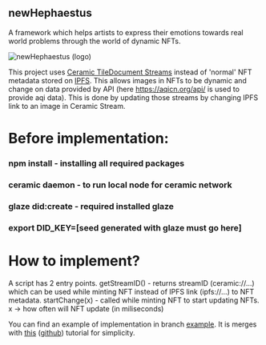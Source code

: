 ## newHephaestus
A framework which helps artists to express their emotions towards real world problems through the world of dynamic NFTs. 

![newHephaestus (logo)](https://user-images.githubusercontent.com/93882929/171053446-b97a2a13-3ad8-4caa-bf0a-9defdd78ab54.png)
 
 This project uses [Ceramic TileDocument Streams](https://developers.ceramic.network/reference/stream-programs/tile-document/) instead of 'normal' NFT metadata stored on [IPFS](https://nft.storage/). This allows images in NFTs to be dynamic and change on data provided by API (here https://aqicn.org/api/ is used to provide aqi data). This is done by updating those streams by changing IPFS link to an image in Ceramic Stream.
 
 # Before implementation:
 ### npm install - installing all required packages
 ### ceramic daemon - to run local node for ceramic network
 ### glaze did:create - required installed glaze
 ### export DID_KEY=[seed generated with glaze must go here]
 
 # How to implement?
 A script has 2 entry points.
 getStreamID() - returns streamID (ceramic://...) which can be used while minting NFT instead of IPFS link (ipfs://...) to NFT metadata. 
 startChange(x) - called while minting NFT to start updating NFTs. x -> how often will NFT update (in miliseconds)
 
 You can find an example of implementation in branch [example](https://github.com/Kirillr-Sibirski/newHephaestus/tree/example). It is merges with [this](https://learn.figment.io/tutorials/mint-nfts-on-tezos#next-steps) ([github](https://github.com/PriyanshuDangi/Tutorial_Mint_NFTs)) tutorial for simplicity.
